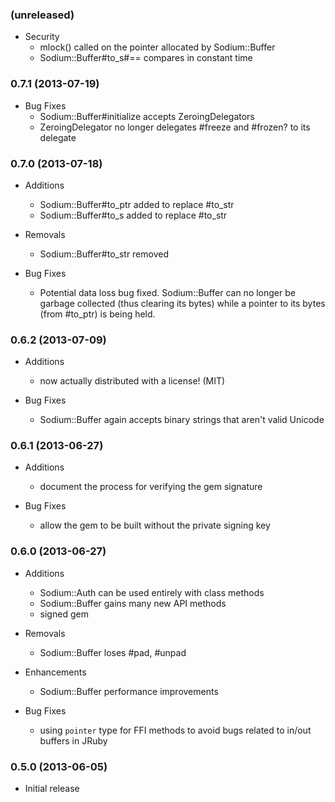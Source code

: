 
### (unreleased)

- Security
  * mlock() called on the pointer allocated by Sodium::Buffer
  * Sodium::Buffer#to_s#== compares in constant time

### 0.7.1 (2013-07-19)

- Bug Fixes
  * Sodium::Buffer#initialize accepts ZeroingDelegators
  * ZeroingDelegator no longer delegates #freeze and #frozen? to its
    delegate

### 0.7.0 (2013-07-18)

- Additions
  * Sodium::Buffer#to_ptr added to replace #to_str
  * Sodium::Buffer#to_s added to replace #to_str

- Removals
  * Sodium::Buffer#to_str removed

- Bug Fixes
  * Potential data loss bug fixed. Sodium::Buffer can no longer be
    garbage collected (thus clearing its bytes) while a pointer to its
    bytes (from #to_ptr) is being held.

### 0.6.2 (2013-07-09)

- Additions
  * now actually distributed with a license! (MIT)

- Bug Fixes
  * Sodium::Buffer again accepts binary strings that aren't valid Unicode

### 0.6.1 (2013-06-27)

- Additions
  * document the process for verifying the gem signature

- Bug Fixes
  * allow the gem to be built without the private signing key

### 0.6.0 (2013-06-27)

- Additions
  * Sodium::Auth can be used entirely with class methods
  * Sodium::Buffer gains many new API methods
  * signed gem

- Removals
  * Sodium::Buffer loses #pad, #unpad

- Enhancements
  * Sodium::Buffer performance improvements

- Bug Fixes
  * using `pointer` type for FFI methods to avoid bugs related to
    in/out buffers in JRuby

### 0.5.0 (2013-06-05)

- Initial release